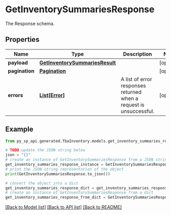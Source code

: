# GetInventorySummariesResponse

The Response schema.

## Properties

Name | Type | Description | Notes
------------ | ------------- | ------------- | -------------
**payload** | [**GetInventorySummariesResult**](GetInventorySummariesResult.md) |  | [optional] 
**pagination** | [**Pagination**](Pagination.md) |  | [optional] 
**errors** | [**List[Error]**](Error.md) | A list of error responses returned when a request is unsuccessful. | [optional] 

## Example

```python
from py_sp_api.generated.fbaInventory.models.get_inventory_summaries_response import GetInventorySummariesResponse

# TODO update the JSON string below
json = "{}"
# create an instance of GetInventorySummariesResponse from a JSON string
get_inventory_summaries_response_instance = GetInventorySummariesResponse.from_json(json)
# print the JSON string representation of the object
print(GetInventorySummariesResponse.to_json())

# convert the object into a dict
get_inventory_summaries_response_dict = get_inventory_summaries_response_instance.to_dict()
# create an instance of GetInventorySummariesResponse from a dict
get_inventory_summaries_response_from_dict = GetInventorySummariesResponse.from_dict(get_inventory_summaries_response_dict)
```
[[Back to Model list]](../README.md#documentation-for-models) [[Back to API list]](../README.md#documentation-for-api-endpoints) [[Back to README]](../README.md)


